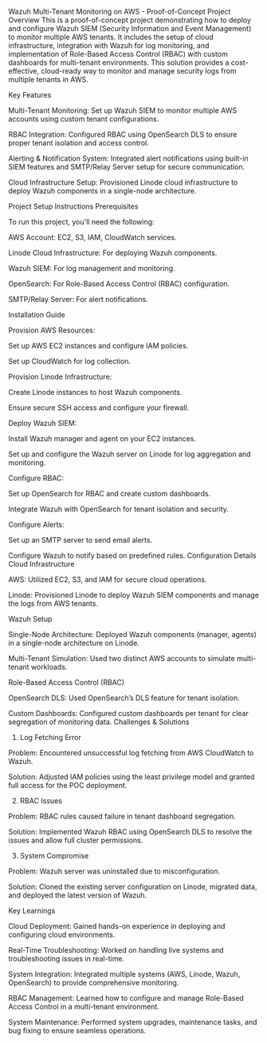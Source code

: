 Wazuh Multi-Tenant Monitoring on AWS - Proof-of-Concept
Project Overview
This is a proof-of-concept project demonstrating how to deploy and configure Wazuh SIEM (Security Information and Event Management) to monitor multiple AWS tenants. It includes the setup of cloud infrastructure, integration with Wazuh for log monitoring, and implementation of Role-Based Access Control (RBAC) with custom dashboards for multi-tenant environments. This solution provides a cost-effective, cloud-ready way to monitor and manage security logs from multiple tenants in AWS.

Key Features

Multi-Tenant Monitoring: Set up Wazuh SIEM to monitor multiple AWS accounts using custom tenant configurations.

RBAC Integration: Configured RBAC using OpenSearch DLS to ensure proper tenant isolation and access control.

Alerting & Notification System: Integrated alert notifications using built-in SIEM features and SMTP/Relay Server setup for secure communication.

Cloud Infrastructure Setup: Provisioned Linode cloud infrastructure to deploy Wazuh components in a single-node architecture.

Project Setup Instructions
Prerequisites

To run this project, you'll need the following:

AWS Account: EC2, S3, IAM, CloudWatch services.

Linode Cloud Infrastructure: For deploying Wazuh components.

Wazuh SIEM: For log management and monitoring.

OpenSearch: For Role-Based Access Control (RBAC) configuration.

SMTP/Relay Server: For alert notifications.

Installation Guide

Provision AWS Resources:

Set up AWS EC2 instances and configure IAM policies.

Set up CloudWatch for log collection.

Provision Linode Infrastructure:

Create Linode instances to host Wazuh components.

Ensure secure SSH access and configure your firewall.

Deploy Wazuh SIEM:

Install Wazuh manager and agent on your EC2 instances.

Set up and configure the Wazuh server on Linode for log aggregation and monitoring.

Configure RBAC:

Set up OpenSearch for RBAC and create custom dashboards.

Integrate Wazuh with OpenSearch for tenant isolation and security.

Configure Alerts:

Set up an SMTP server to send email alerts.

Configure Wazuh to notify based on predefined rules.
Configuration Details
Cloud Infrastructure

AWS: Utilized EC2, S3, and IAM for secure cloud operations.

Linode: Provisioned Linode to deploy Wazuh SIEM components and manage the logs from AWS tenants.

Wazuh Setup

Single-Node Architecture: Deployed Wazuh components (manager, agents) in a single-node architecture on Linode.

Multi-Tenant Simulation: Used two distinct AWS accounts to simulate multi-tenant workloads.

Role-Based Access Control (RBAC)

OpenSearch DLS: Used OpenSearch’s DLS feature for tenant isolation.

Custom Dashboards: Configured custom dashboards per tenant for clear segregation of monitoring data.
Challenges & Solutions
1. Log Fetching Error

Problem: Encountered unsuccessful log fetching from AWS CloudWatch to Wazuh.

Solution: Adjusted IAM policies using the least privilege model and granted full access for the POC deployment.

2. RBAC Issues

Problem: RBAC rules caused failure in tenant dashboard segregation.

Solution: Implemented Wazuh RBAC using OpenSearch DLS to resolve the issues and allow full cluster permissions.

3. System Compromise

Problem: Wazuh server was uninstalled due to misconfiguration.

Solution: Cloned the existing server configuration on Linode, migrated data, and deployed the latest version of Wazuh.

Key Learnings

Cloud Deployment: Gained hands-on experience in deploying and configuring cloud environments.

Real-Time Troubleshooting: Worked on handling live systems and troubleshooting issues in real-time.

System Integration: Integrated multiple systems (AWS, Linode, Wazuh, OpenSearch) to provide comprehensive monitoring.

RBAC Management: Learned how to configure and manage Role-Based Access Control in a multi-tenant environment.

System Maintenance: Performed system upgrades, maintenance tasks, and bug fixing to ensure seamless operations.
